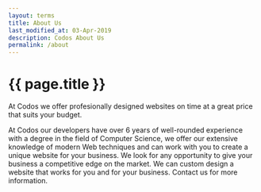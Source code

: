 ```yaml
---
layout: terms
title: About Us
last_modified_at: 03-Apr-2019
description: Codos About Us
permalink: /about
---
```


# {{ page.title }}

At Codos we offer profesionally designed websites on time at a great price that suits your budget.

At Codos our developers have over 6 years of well-rounded experience with a degree in the field of Computer Science, we offer our extensive knowledge of modern Web techniques and can work with you to create a unique website for your business. We look for any opportunity to give your business a competitive edge on the market. We can custom design a website that works for you and for your business. Contact us for more information.